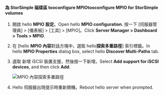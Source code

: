 #### <a name="tooconfigure-mpio-for-storsimple-volumes"></a><span data-ttu-id="8b5fc-101">為 StorSimple 磁碟區 tooconfigure MPIO</span><span class="sxs-lookup"><span data-stu-id="8b5fc-101">tooconfigure MPIO for StorSimple volumes</span></span>
1. <span data-ttu-id="8b5fc-102">開啟 hello **MPIO 設定**。</span><span class="sxs-lookup"><span data-stu-id="8b5fc-102">Open hello **MPIO configuration**.</span></span> <span data-ttu-id="8b5fc-103">按一下 [伺服器管理員] > [儀表板] > [工具] > [MPIO]。</span><span class="sxs-lookup"><span data-stu-id="8b5fc-103">Click **Server Manager > Dashboard > Tools > MPIO**.</span></span>
2. <span data-ttu-id="8b5fc-104">在 [hello **MPIO 內容**對話方塊中，選取 hello**探索多重路徑**] 索引標籤。</span><span class="sxs-lookup"><span data-stu-id="8b5fc-104">In hello **MPIO Properties** dialog box, select hello **Discover Multi-Paths** tab.</span></span>
3. <span data-ttu-id="8b5fc-105">選取 新增 iSCSI 裝置支援，然後按一下新增。</span><span class="sxs-lookup"><span data-stu-id="8b5fc-105">Select **Add support for iSCSI devices**, and then click **Add**.</span></span>  
   
    ![MPIO 內容探索多重路徑](./media/storsimple-configure-mpio-volumes/IC741003.png)
4. <span data-ttu-id="8b5fc-107">Hello 伺服器出現提示時重新開機。</span><span class="sxs-lookup"><span data-stu-id="8b5fc-107">Reboot hello server when prompted.</span></span>

